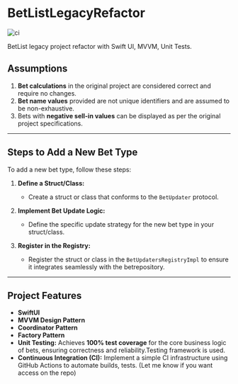 # BetListLegacyRefactor
![ci](https://github.com/spyrosskordos/BetListLegacyRefactor/actions/workflows/ci.yml/badge.svg)


BetList legacy project refactor with Swift UI, MVVM, Unit Tests.

## Assumptions

1. **Bet calculations** in the original project are considered correct and require no changes.
2. **Bet name values** provided are not unique identifiers and are assumed to be non-exhaustive.
3. Bets with **negative sell-in values** can be displayed as per the original project specifications.

---

## Steps to Add a New Bet Type

To add a new bet type, follow these steps:

1. **Define a Struct/Class:**
   - Create a struct or class that conforms to the `BetUpdater` protocol.
   
2. **Implement Bet Update Logic:**
   - Define the specific update strategy for the new bet type in your struct/class.

3. **Register in the Registry:**
   - Register the struct or class in the `BetUpdatersRegistryImpl` to ensure it integrates seamlessly with the betrepository.

---

## Project Features
- **SwiftUI** 
- **MVVM Design Pattern** 
- **Coordinator Pattern** 
- **Factory Pattern** 
- **Unit Testing:** Achieves **100% test coverage** for the core business logic of bets, ensuring correctness and reliability.Testing framework is used.
- **Continuous Integration (CI):** Implement a simple CI infrastructure using GitHub Actions to automate builds, tests. (Let me know if you want access on the repo)



